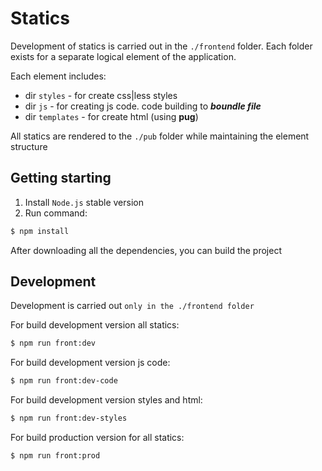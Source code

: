 Statics
=====================

Development of statics is carried out in the `./frontend` folder. Each folder exists for a separate logical element of the application.

Each element includes:
- dir `styles` - for create css|less styles
- dir `js` - for creating js code. code building to ***boundle file***
- dir `templates` - for create html (using **pug**)

All statics are rendered to the `./pub` folder while maintaining the element structure

Getting starting
---------------------

1) Install `Node.js` stable version
2) Run command:

```sh
$ npm install
```

After downloading all the dependencies, you can build the project

Development
----------------------

Development is carried out `only in the ./frontend folder`

For build development version all statics:

```sh
$ npm run front:dev
```

For build development version js code:

```sh
$ npm run front:dev-code
```

For build development version styles and html:

```sh
$ npm run front:dev-styles
```

For build production version for all statics:

```sh
$ npm run front:prod
```